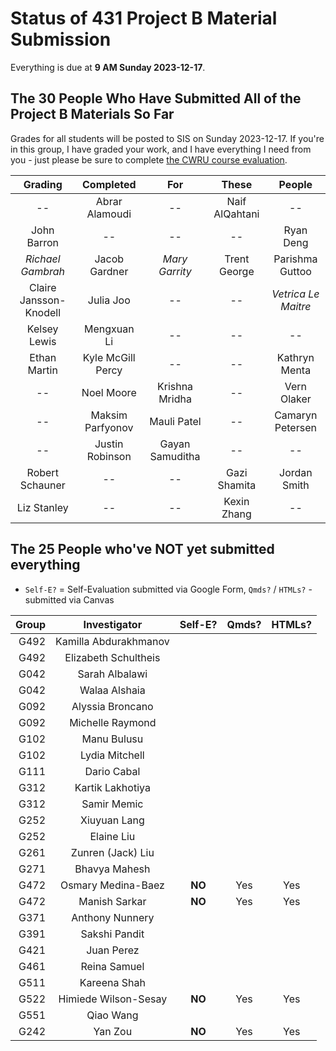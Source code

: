# Status of 431 Project B Material Submission

Everything is due at **9 AM Sunday 2023-12-17**. 

## The 30 People Who Have Submitted All of the Project B Materials So Far

Grades for all students will be posted to SIS on Sunday 2023-12-17. If you're in this group, I have graded your work, and I have everything I need from you - just please be sure to complete [the CWRU course evaluation](https://webapps.case.edu/courseevals/).

Grading | Completed | For | These | People 
:-------------------: | :-------------------: | :-------------------: | :-------------------: | :-------------------:
-- | Abrar Alamoudi | -- | Naif AlQahtani | -- 
John Barron | -- | -- | -- | Ryan Deng
*Richael Gambrah* | Jacob Gardner | *Mary Garrity* | Trent George | Parishma Guttoo
Claire Jansson-Knodell | Julia Joo | -- | -- | *Vetrica Le Maitre*
Kelsey Lewis | Mengxuan Li | -- | -- | --
Ethan Martin | Kyle McGill Percy | -- | -- | Kathryn Menta
-- | Noel Moore | Krishna Mridha | -- | Vern Olaker
-- | Maksim Parfyonov | Mauli Patel | -- | Camaryn Petersen
-- | Justin Robinson | Gayan Samuditha | -- | --
Robert Schauner | -- | -- | Gazi Shamita | Jordan Smith
Liz Stanley | -- | -- | Kexin Zhang | --

## The 25 People who've NOT yet submitted everything

- `Self-E?` = Self-Evaluation submitted via Google Form, `Qmds?` / `HTMLs?` - submitted via Canvas

Group | Investigator | Self-E? | Qmds? | HTMLs?
----: | :----------------: | :---: | :---: | :---: 
G492 | Kamilla Abdurakhmanov |
G492 | Elizabeth Schultheis | 
G042 | Sarah Albalawi |
G042 | Walaa Alshaia | 
G092 | Alyssia Broncano |
G092 | Michelle Raymond |
G102 | Manu Bulusu |
G102 | Lydia Mitchell |
G111 | Dario Cabal |
G312 | Kartik Lakhotiya |
G312 | Samir Memic |
G252 | Xiuyuan Lang |
G252 | Elaine Liu | 
G261 | Zunren (Jack) Liu |
G271 | Bhavya Mahesh |
G472 | Osmary Medina-Baez | **NO** | Yes | Yes
G472 | Manish Sarkar | **NO** | Yes | Yes
G371 | Anthony Nunnery |
G391 | Sakshi Pandit |
G421 | Juan Perez |
G461 | Reina Samuel |
G511 | Kareena Shah |
G522 | Himiede Wilson-Sesay | **NO** | Yes | Yes
G551 | Qiao Wang | 
G242 | Yan Zou | **NO** | Yes | Yes

